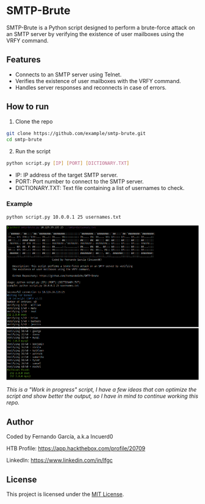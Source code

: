 # SMTP-Brute

SMTP-Brute is a Python script designed to perform a brute-force attack on an SMTP server by verifying the existence of user mailboxes using the VRFY command.

## Features

- Connects to an SMTP server using Telnet.
- Verifies the existence of user mailboxes with the VRFY command.
- Handles server responses and reconnects in case of errors.

## How to run
1. Clone the repo
```bash
git clone https://github.com/example/smtp-brute.git
cd smtp-brute
```

2. Run the script
```bash
python script.py [IP] [PORT] [DICTIONARY.TXT]
```
- IP: IP address of the target SMTP server.
- PORT: Port number to connect to the SMTP server.
- DICTIONARY.TXT: Text file containing a list of usernames to check.

### Example
```bash
python script.py 10.0.0.1 25 usernames.txt
```

![Alt text](./Screenshots/image.png)
![Alt text](./Screenshots/image-1.png)

_This is a "Work in progress" script, I have a few ideas that can optimize the script and show better the output, so I have in mind to continue working this repo._

## Author
Coded by Fernando García, a.k.a Incuerd0

HTB Profile: https://app.hackthebox.com/profile/20709

LinkedIn: https://www.linkedin.com/in/lfgc

## License
This project is licensed under the [MIT License](./LICENSE).

